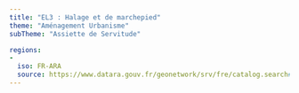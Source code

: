 ```yaml
---
title: "EL3 : Halage et de marchepied"
theme: "Aménagement Urbanisme"
subTheme: "Assiette de Servitude"

regions:
-
  iso: FR-ARA
  source: https://www.datara.gouv.fr/geonetwork/srv/fre/catalog.search#/search?resultType=details&sortBy=relevance&from=1&to=20&fast=index&_content_type=json&any=EL3 : Halage et de marchepied
---
```

